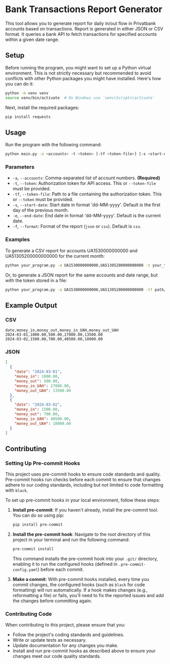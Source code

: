 # Bank Transactions Report Generator

This tool allows you to generate report for daily in/out flow in Privatbank accounts based on transactions.
Report is generated in either JSON or CSV format.
It queries a bank API to fetch transactions for specified accounts within a given date range.

## Setup

Before running the program, you might want to set up a Python virtual environment.
This is not strictly necessary but recommended to avoid conflicts with other Python packages you might have installed.
Here's how you can do it:

```bash
python -m venv venv
source venv/bin/activate  # On Windows use `venv\Scripts\activate`
```

Next, install the required packages:

```bash
pip install requests
```

## Usage

Run the program with the following command:

```bash
python main.py -a <accounts> -t <token> [-tf <token-file>] [-s <start-date>] [-e <end-date>] [-f <format>]
```

### Parameters

- `-a`, `--accounts`: Comma-separated list of account numbers. **(Required)**
- `-t`, `--token`: Authorization token for API access. This or `--token-file` must be provided.
- `-tf`, `--token-file`: Path to a file containing the authorization token. This or `--token` must be provided.
- `-s`, `--start-date`: Start date in format 'dd-MM-yyyy'. Default is the first day of the previous month.
- `-e`, `--end-date`: End date in format 'dd-MM-yyyy'. Default is the current date.
- `-f`, `--format`: Format of the report (`json` or `csv`). Default is `csv`.

### Examples

To generate a CSV report for accounts UA1530000000000 and UA51305200000000000 for the current month:

```bash
python your_program.py -a UA1530000000000,UA51305200000000000 -t your_token_here -s 01-03-2024
```

Or, to generate a JSON report for the same accounts and date range, but with the token stored in a file:

```bash
python your_program.py -a UA1530000000000,UA51305200000000000 -tf path/to/your_token_file -s 01-03-2024 -f json
```

## Example Output

### CSV

```csv
date,money_in,money_out,money_in_UAH,money_out_UAH
2024-03-01,1000.00,500.00,27000.00,13500.00
2024-03-02,1500.00,700.00,40500.00,18900.00
```

### JSON

```json
[
  {
    "date": "2024-03-01",
    "money_in": 1000.00,
    "money_out": 500.00,
    "money_in_UAH": 27000.00,
    "money_out_UAH": 13500.00
  },
  {
    "date": "2024-03-02",
    "money_in": 1500.00,
    "money_out": 700.00,
    "money_in_UAH": 40500.00,
    "money_out_UAH": 18900.00
  }
]
```

## Contributing

### Setting Up Pre-commit Hooks

This project uses pre-commit hooks to ensure code standards and quality.
Pre-commit hooks run checks before each commit to ensure that changes adhere to our coding standards, 
including but not limited to code formatting with `black`.

To set up pre-commit hooks in your local environment, follow these steps:

1. **Install pre-commit**: If you haven't already, install the pre-commit tool. You can do so using pip:

   ```bash
   pip install pre-commit
   ```

2. **Install the pre-commit hook**: Navigate to the root directory of this project in your terminal 
and run the following command:

   ```bash
   pre-commit install
   ```

   This command installs the pre-commit hook into your `.git/` directory,
   enabling it to run the configured hooks (defined in `.pre-commit-config.yaml`) before each commit.

3. **Make a commit**: With pre-commit hooks installed, every time you commit changes, the configured hooks
(such as `black` for code formatting) will run automatically. If a hook makes changes (e.g., reformatting a file) 
or fails, you'll need to fix the reported issues and add the changes before committing again.

### Contributing Code

When contributing to this project, please ensure that you:

- Follow the project's coding standards and guidelines.
- Write or update tests as necessary.
- Update documentation for any changes you make.
- Install and run pre-commit hooks as described above to ensure your changes meet our code quality standards.
